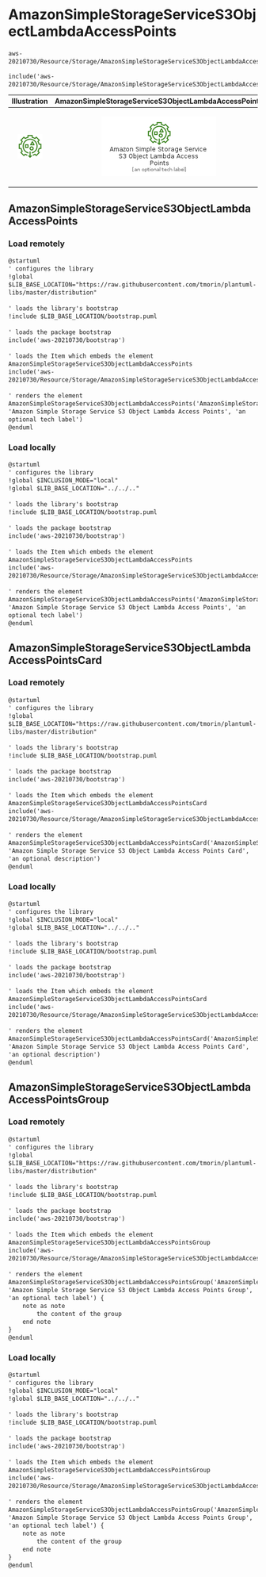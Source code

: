 # AmazonSimpleStorageServiceS3ObjectLambdaAccessPoints


```text
aws-20210730/Resource/Storage/AmazonSimpleStorageServiceS3ObjectLambdaAccessPoints
```

```text
include('aws-20210730/Resource/Storage/AmazonSimpleStorageServiceS3ObjectLambdaAccessPoints')
```



| Illustration | AmazonSimpleStorageServiceS3ObjectLambdaAccessPoints | AmazonSimpleStorageServiceS3ObjectLambdaAccessPointsCard | AmazonSimpleStorageServiceS3ObjectLambdaAccessPointsGroup |
| :---: | :---: | :---: | :---: |
| ![illustration for Illustration](../../../aws-20210730/Resource/Storage/AmazonSimpleStorageServiceS3ObjectLambdaAccessPoints.png) | ![illustration for AmazonSimpleStorageServiceS3ObjectLambdaAccessPoints](../../../aws-20210730/Resource/Storage/AmazonSimpleStorageServiceS3ObjectLambdaAccessPoints.Local.png) | ![illustration for AmazonSimpleStorageServiceS3ObjectLambdaAccessPointsCard](../../../aws-20210730/Resource/Storage/AmazonSimpleStorageServiceS3ObjectLambdaAccessPointsCard.Local.png) | ![illustration for AmazonSimpleStorageServiceS3ObjectLambdaAccessPointsGroup](../../../aws-20210730/Resource/Storage/AmazonSimpleStorageServiceS3ObjectLambdaAccessPointsGroup.Local.png) |




## AmazonSimpleStorageServiceS3ObjectLambdaAccessPoints

### Load remotely
```plantuml
@startuml
' configures the library
!global $LIB_BASE_LOCATION="https://raw.githubusercontent.com/tmorin/plantuml-libs/master/distribution"

' loads the library's bootstrap
!include $LIB_BASE_LOCATION/bootstrap.puml

' loads the package bootstrap
include('aws-20210730/bootstrap')

' loads the Item which embeds the element AmazonSimpleStorageServiceS3ObjectLambdaAccessPoints
include('aws-20210730/Resource/Storage/AmazonSimpleStorageServiceS3ObjectLambdaAccessPoints')

' renders the element
AmazonSimpleStorageServiceS3ObjectLambdaAccessPoints('AmazonSimpleStorageServiceS3ObjectLambdaAccessPoints', 'Amazon Simple Storage Service S3 Object Lambda Access Points', 'an optional tech label')
@enduml
```

### Load locally
```plantuml
@startuml
' configures the library
!global $INCLUSION_MODE="local"
!global $LIB_BASE_LOCATION="../../.."

' loads the library's bootstrap
!include $LIB_BASE_LOCATION/bootstrap.puml

' loads the package bootstrap
include('aws-20210730/bootstrap')

' loads the Item which embeds the element AmazonSimpleStorageServiceS3ObjectLambdaAccessPoints
include('aws-20210730/Resource/Storage/AmazonSimpleStorageServiceS3ObjectLambdaAccessPoints')

' renders the element
AmazonSimpleStorageServiceS3ObjectLambdaAccessPoints('AmazonSimpleStorageServiceS3ObjectLambdaAccessPoints', 'Amazon Simple Storage Service S3 Object Lambda Access Points', 'an optional tech label')
@enduml
```

## AmazonSimpleStorageServiceS3ObjectLambdaAccessPointsCard

### Load remotely
```plantuml
@startuml
' configures the library
!global $LIB_BASE_LOCATION="https://raw.githubusercontent.com/tmorin/plantuml-libs/master/distribution"

' loads the library's bootstrap
!include $LIB_BASE_LOCATION/bootstrap.puml

' loads the package bootstrap
include('aws-20210730/bootstrap')

' loads the Item which embeds the element AmazonSimpleStorageServiceS3ObjectLambdaAccessPointsCard
include('aws-20210730/Resource/Storage/AmazonSimpleStorageServiceS3ObjectLambdaAccessPoints')

' renders the element
AmazonSimpleStorageServiceS3ObjectLambdaAccessPointsCard('AmazonSimpleStorageServiceS3ObjectLambdaAccessPointsCard', 'Amazon Simple Storage Service S3 Object Lambda Access Points Card', 'an optional description')
@enduml
```

### Load locally
```plantuml
@startuml
' configures the library
!global $INCLUSION_MODE="local"
!global $LIB_BASE_LOCATION="../../.."

' loads the library's bootstrap
!include $LIB_BASE_LOCATION/bootstrap.puml

' loads the package bootstrap
include('aws-20210730/bootstrap')

' loads the Item which embeds the element AmazonSimpleStorageServiceS3ObjectLambdaAccessPointsCard
include('aws-20210730/Resource/Storage/AmazonSimpleStorageServiceS3ObjectLambdaAccessPoints')

' renders the element
AmazonSimpleStorageServiceS3ObjectLambdaAccessPointsCard('AmazonSimpleStorageServiceS3ObjectLambdaAccessPointsCard', 'Amazon Simple Storage Service S3 Object Lambda Access Points Card', 'an optional description')
@enduml
```

## AmazonSimpleStorageServiceS3ObjectLambdaAccessPointsGroup

### Load remotely
```plantuml
@startuml
' configures the library
!global $LIB_BASE_LOCATION="https://raw.githubusercontent.com/tmorin/plantuml-libs/master/distribution"

' loads the library's bootstrap
!include $LIB_BASE_LOCATION/bootstrap.puml

' loads the package bootstrap
include('aws-20210730/bootstrap')

' loads the Item which embeds the element AmazonSimpleStorageServiceS3ObjectLambdaAccessPointsGroup
include('aws-20210730/Resource/Storage/AmazonSimpleStorageServiceS3ObjectLambdaAccessPoints')

' renders the element
AmazonSimpleStorageServiceS3ObjectLambdaAccessPointsGroup('AmazonSimpleStorageServiceS3ObjectLambdaAccessPointsGroup', 'Amazon Simple Storage Service S3 Object Lambda Access Points Group', 'an optional tech label') {
    note as note
        the content of the group
    end note
}
@enduml
```

### Load locally
```plantuml
@startuml
' configures the library
!global $INCLUSION_MODE="local"
!global $LIB_BASE_LOCATION="../../.."

' loads the library's bootstrap
!include $LIB_BASE_LOCATION/bootstrap.puml

' loads the package bootstrap
include('aws-20210730/bootstrap')

' loads the Item which embeds the element AmazonSimpleStorageServiceS3ObjectLambdaAccessPointsGroup
include('aws-20210730/Resource/Storage/AmazonSimpleStorageServiceS3ObjectLambdaAccessPoints')

' renders the element
AmazonSimpleStorageServiceS3ObjectLambdaAccessPointsGroup('AmazonSimpleStorageServiceS3ObjectLambdaAccessPointsGroup', 'Amazon Simple Storage Service S3 Object Lambda Access Points Group', 'an optional tech label') {
    note as note
        the content of the group
    end note
}
@enduml
```

